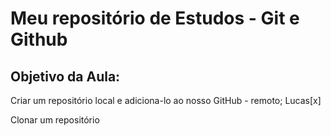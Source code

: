 # Meu repositório de Estudos - Git e Github

## Objetivo da Aula:

Criar um repositório local e adiciona-lo ao nosso GitHub - remoto; Lucas[x]

Clonar um repositório



